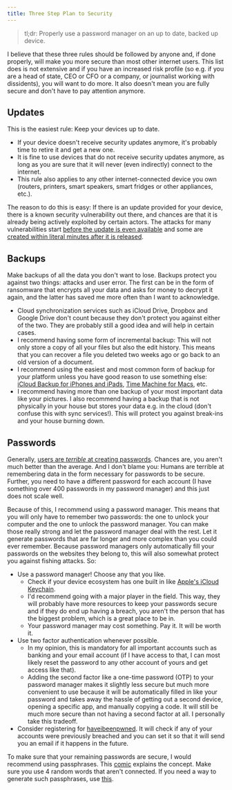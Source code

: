```yaml
---
title: Three Step Plan to Security
---
```


> tl;dr: Properly use a password manager on an up to date, backed up device.

I believe that these three rules should be followed by anyone and, if done properly, will make you more secure than most other internet users. This list does is not extensive and if you have an increased risk profile (so e.g. if you are a head of state, CEO or CFO or a company, or journalist working with dissidents), you will want to do more. It also doesn't mean you are fully secure and don't have to pay attention anymore.

## Updates
This is the easiest rule: Keep your devices up to date.

- If your device doesn't receive security updates anymore, it's probably time to retire it and get a new one.
- It is fine to use devices that do not receive security updates anymore, as long as you are sure that it will never (even indirectly) connect to the internet.
- This rule also applies to any other internet-connected device you own (routers, printers, smart speakers, smart fridges or other appliances, etc.).

The reason to do this is easy: If there is an update provided for your device, there is a known security vulnerability out there, and chances are that it is already being actively exploited by certain actors. The attacks for many vulnerabilities start [before the update is even available](https://www.mandiant.com/resources/blog/time-to-exploit-trends-2021-2022) and some are [created within literal minutes after it is released](https://resources.infosecinstitute.com/topics/vulnerabilities/time-to-patch-vulnerabilities-exploited-in-under-five-minutes/).

## Backups
Make backups of all the data you don't want to lose. Backups protect you against two things: attacks and user error. The first can be in the form of ransomware that encrypts all your data and asks for money to decrypt it again, and the latter has saved me more often than I want to acknowledge.

- Cloud synchronization services such as iCloud Drive, Dropbox and Google Drive don't count because they don't protect you against either of the two. They are probably still a good idea and will help in certain cases.
- I recommend having some form of incremental backup: This will not only store a copy of all your files but also the edit history. This means that you can recover a file you deleted two weeks ago or go back to an old version of a document.
- I recommend using the easiest and most common form of backup for your platform unless you have good reason to use something else: [iCloud Backup for iPhones and iPads](https://en.wikipedia.org/wiki/ICloud#Backup_and_restore), [Time Machine for Macs](https://en.wikipedia.org/wiki/Time_Machine_(macOS)), etc.
- I recommend having more than one backup of your most important data like your pictures. I also recommend having a backup that is not physically in your house but stores your data e.g. in the cloud (don't confuse this with sync services!). This will protect you against break-ins and your house burning down.

## Passwords
Generally, [users are *terrible* at creating passwords](https://www.pentestfactory.com/why-we-crack-80-of-your-employees-passwords/). Chances are, you aren't much better than the average. And I don't blame you: Humans are terrible at remembering data in the form necessary for passwords to be secure. Further, you need to have a different password for each account (I have something over 400 passwords in my password manager) and this just does not scale well.

Because of this, I recommend using a password manager. This means that you will only have to remember two passwords: the one to unlock your computer and the one to unlock the password manager. You can make those really strong and let the password manager deal with the rest. Let it generate passwords that are far longer and more complex than you could ever remember. Because password managers only automatically fill your passwords on the websites they belong to, this will also somewhat protect you against fishing attacks. So:

- Use a password manager! Choose any that you like.
  - Check if your device ecosystem has one built in like [Apple's iCloud Keychain](https://en.wikipedia.org/wiki/ICloud#iCloud_Keychain).
  - I'd recommend going with a major player in the field. This way, they will probably have more resources to keep your passwords secure and if they do end up having a breach, you aren't the person that has the biggest problem, which is a great place to be in.
  - Your password manager may cost something. Pay it. It will be worth it.
- Use two factor authentication whenever possible.
  - In my opinion, this is mandatory for all important accounts such as banking and your email account (if I have access to that, I can most likely reset the password to any other account of yours and get access like that).
  - Adding the second factor like a one-time password (OTP) to your password manager makes it slightly less secure but much more convenient to use because it will be automatically filled in like your password and takes away the hassle of getting out a second device, opening a specific app, and manually copying a code. It will still be much more secure than not having a second factor at all. I personally take this tradeoff.
- Consider registering for [haveibeenpwned](https://haveibeenpwned.com). It will check if any of your accounts were previously breached and you can set it so that it will send you an email if it happens in the future.

To make sure that your remaining passwords are secure, I would recommend using passphrases. This [comic](https://xkcd.com/936/) explains the concept. Make sure you use 4 random words that aren't connected. If you need a way to generate such passphrases, use [this](https://xkpasswd.net/).